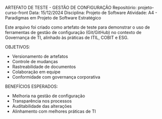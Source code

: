 ARTEFATO DE TESTE - GESTÃO DE CONFIGURAÇÃO
Repositório: projeto-curso-front
Data: 15/12/2024
Disciplina: Projeto de Software
Atividade: A4 - Paradigmas em Projeto de Software Estratégico

Este arquivo foi criado como artefato de teste para demonstrar o uso de ferramentas de gestão de configuração (Git/GitHub) no contexto de Governança de TI, alinhado às práticas de ITIL, COBIT e ESG.

OBJETIVOS:
- Versionamento de artefatos
- Controle de mudanças
- Rastreabilidade de documentos
- Colaboração em equipe
- Conformidade com governança corporativa

BENEFÍCIOS ESPERADOS:
- Melhoria na gestão de configuração
- Transparência nos processos
- Auditabilidade das alterações
- Alinhamento com melhores práticas de TI

